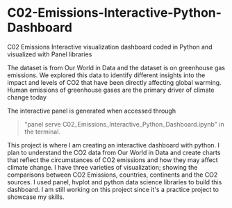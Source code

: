 # C02-Emissions-Interactive-Python-Dashboard
C02 Emissions Interactive visualization dashboard coded in Python and visualized with Panel libraries

The dataset is from Our World in Data and the dataset is on greenhouse gas emissions. We explored this data to identify different insights into the impact and levels of CO2 that have been directly affecting global warming. Human emissions of greenhouse gases are the primary driver of climate change today

The interactive panel is generated when accessed through 
> "panel serve C02_Emissions_Interactive_Python_Dashboard.ipynb" in the terminal.

This project is where I am creating an interactive dashboard with python. I plan to understand the CO2  data from Our World in Data and create charts that reflect the circumstances of CO2 emissions and how they may affect climate change. I have three varieties of visualization; showing the comparisons between CO2 Emissions, countries, continents and the CO2 sources. I used panel, hvplot and python data science libraries to build this dashboard. I am still working on this project since it's a practice project to showcase my skills.
